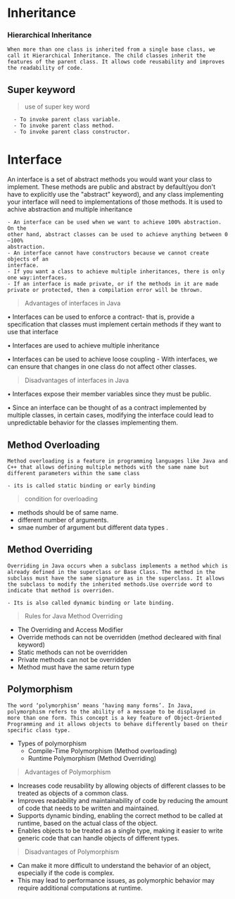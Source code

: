 # Inheritance

### Hierarchical Inheritance

    When more than one class is inherited from a single base class, we call it Hierarchical Inheritance. The child classes inherit the features of the parent class. It allows code reusability and improves the readability of code.


   ## Super keyword
   > use of super key word

      - To invoke parent class variable.
      - To invoke parent class method. 
      - To invoke parent class constructor.





# Interface 
An interface is a set of abstract methods you would want your class to implement. These methods are public and abstract by default(you don't have to explicitly use the "abstract" keyword), and any class implementing your interface will need to implementations of those methods.
 It is used to achive abstraction and multiple inheritance

    - An interface can be used when we want to achieve 100% abstraction. On the
    other hand, abstract classes can be used to achieve anything between 0—100%
    abstraction.    
    - An interface cannot have constructors because we cannot create objects of an
    interface.
    - If you want a class to achieve multiple inheritances, there is only one way:interfaces.
    - If an interface is made private, or if the methods in it are made private or protected, then a compilation error will be thrown.





 > Advantages of interfaces in Java
 
 • Interfaces can be used to enforce a contract- that is, provide a specification
 that classes must implement certain methods if they want to use that interface
 
 • Interfaces are used to achieve multiple inheritance
 
 • Interfaces can be used to achieve loose coupling - With interfaces, we can ensure
 that changes in one class do not affect other classes.
 

> Disadvantages of interfaces in Java

• Interfaces expose their member variables since they must be public.

• Since an interface can be thought of as a contract implemented by multiple
classes, in certain cases, modifying the interface could lead to unpredictable
behavior for the classes implementing them.


## Method Overloading
    Method overloading is a feature in programming languages like Java and C++ that allows defining multiple methods with the same name but different parameters within the same class

    - its is called static binding or early binding


> condition for overloading
   
   - methods should be of same name.
   - different number of arguments.
   - smae number of argument but different data types .
   

## Method Overriding

    Overriding in Java occurs when a subclass implements a method which is already defined in the superclass or Base Class. The method in the subclass must have the same signature as in the superclass. It allows the subclass to modify the inherited methods.Use override word to indicate that method is overriden.

    - Its is also called dynamic binding or late binding.

   > Rules for Java Method Overriding

   - The Overriding and Access Modifier
   - Override methods can not be overridden (method decleared with final keyword)
   - Static methods can not be overridden
   - Private methods can not be overridden
   - Method must have the same return type 



## Polymorphism

    The word ‘polymorphism’ means ‘having many forms’. In Java, polymorphism refers to the ability of a message to be displayed in more than one form. This concept is a key feature of Object-Oriented Programming and it allows objects to behave differently based on their specific class type.



-  Types of polymorphism
   - Compile-Time Polymorphism (Method overloading)
   - Runtime Polymorphism (Method Overriding)

> Advantages of Polymorphism

   - Increases code reusability by allowing objects of different classes to be treated as objects of a common class.
   - Improves readability and maintainability of code by reducing the amount of code that needs to be written and maintained.
   - Supports dynamic binding, enabling the correct method to be called at runtime, based on the actual class of the object.
   - Enables objects to be treated as a single type, making it easier to write generic code that can handle objects of different types.

> Disadvantages of Polymorphism
- Can make it more difficult to understand the behavior of an object, especially if the code is complex.
- This may lead to performance issues, as polymorphic behavior may require additional computations at runtime.